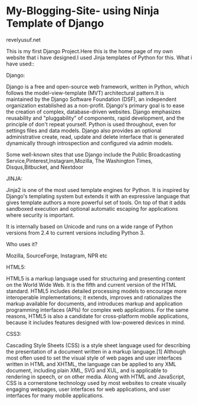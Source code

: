 # My-Blogging-Site- using Ninja Template of Django
revelyusuf.net

This is my first Django Project.Here this is the home page of my own website that i have designed.I used Jinja templates of Python for this. What i have used::

Django:

Django is a free and open-source web framework, written in Python, which follows the model-view-template (MVT) architectural pattern.It is maintained by the Django Software Foundation (DSF), an independent organization established as a non-profit. Django's primary goal is to ease the creation of complex, database-driven websites. Django emphasizes reusability and "pluggability" of components, rapid development, and the principle of don't repeat yourself. Python is used throughout, even for settings files and data models. Django also provides an optional administrative create, read, update and delete interface that is generated dynamically through introspection and configured via admin models.

Some well-known sites that use Django include the Public Broadcasting Service,Pinterest,Instagram,Mozilla, The Washington Times, Disqus,Bitbucket, and Nextdoor

JINJA:

Jinja2 is one of the most used template engines for Python. It is inspired by Django's templating system but extends it with an expressive language that gives template authors a more powerful set of tools. On top of that it adds sandboxed execution and optional automatic escaping for applications where security is important.

It is internally based on Unicode and runs on a wide range of Python versions from 2.4 to current versions including Python 3.

Who uses it?

Mozilla, SourceForge, Instagram, NPR etc

HTML5:

HTML5 is a markup language used for structuring and presenting content on the World Wide Web. It is the fifth and current version of the HTML standard. HTML5 includes detailed processing models to encourage more interoperable implementations; it extends, improves and rationalizes the markup available for documents, and introduces markup and application programming interfaces (APIs) for complex web applications. For the same reasons, HTML5 is also a candidate for cross-platform mobile applications, because it includes features designed with low-powered devices in mind.

CSS3:

Cascading Style Sheets (CSS) is a style sheet language used for describing the presentation of a document written in a markup language.[1] Although most often used to set the visual style of web pages and user interfaces written in HTML and XHTML, the language can be applied to any XML document, including plain XML, SVG and XUL, and is applicable to rendering in speech, or on other media. Along with HTML and JavaScript, CSS is a cornerstone technology used by most websites to create visually engaging webpages, user interfaces for web applications, and user interfaces for many mobile applications.
